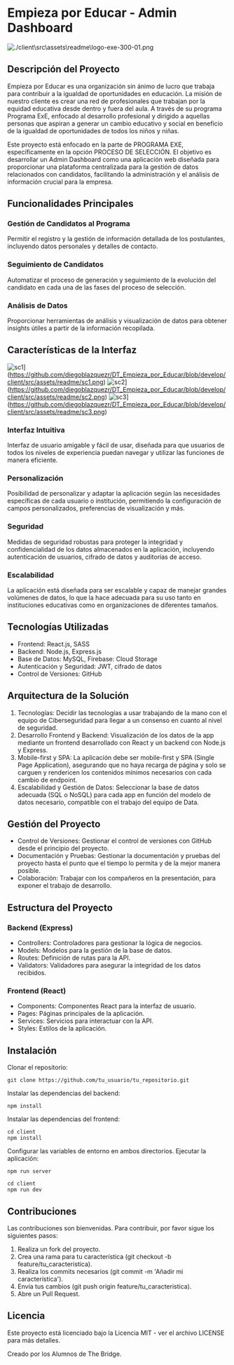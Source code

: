 # Empieza por Educar - Admin Dashboard
![./client\src\assets\readme\logo-exe-300-01.png](https://github.com/diegoblazquezr/DT_Empieza_por_Educar/blob/develop/client/src/assets/readme/logo-exe-300-01.png)
## Descripción del Proyecto
Empieza por Educar es una organización sin ánimo de lucro que trabaja para contribuir a la igualdad de oportunidades en educación. La misión de nuestro cliente es crear una red de profesionales que trabajan por la equidad educativa desde dentro y fuera del aula. A través de su programa Programa ExE, enfocado al desarrollo profesional y dirigido a aquellas personas que aspiran a generar un cambio educativo y social en beneficio de la igualdad de oportunidades de todos los niños y niñas.

Este proyecto está enfocado en la parte de PROGRAMA EXE, específicamente en la opción PROCESO DE SELECCIÓN. El objetivo es desarrollar un Admin Dashboard como una aplicación web diseñada para proporcionar una plataforma centralizada para la gestión de datos relacionados con candidatos, facilitando la administración y el análisis de información crucial para la empresa.
## Funcionalidades Principales
### Gestión de Candidatos al Programa
Permitir el registro y la gestión de información detallada de los postulantes, incluyendo datos personales y detalles de contacto.
### Seguimiento de Candidatos
Automatizar el proceso de generación y seguimiento de la evolución del candidato en cada una de las fases del proceso de selección.
### Análisis de Datos
Proporcionar herramientas de análisis y visualización de datos para obtener insights útiles a partir de la información recopilada. 
## Características de la Interfaz
![sc1](client\src\assets\readme\sc1.png)](https://github.com/diegoblazquezr/DT_Empieza_por_Educar/blob/develop/client/src/assets/readme/sc1.png)
![sc2](client\src\assets\readme\sc2.png)](https://github.com/diegoblazquezr/DT_Empieza_por_Educar/blob/develop/client/src/assets/readme/sc2.png)
![sc3](client\src\assets\readme\sc3.png)](https://github.com/diegoblazquezr/DT_Empieza_por_Educar/blob/develop/client/src/assets/readme/sc3.png)
### Interfaz Intuitiva
Interfaz de usuario amigable y fácil de usar, diseñada para que usuarios de todos los niveles de experiencia puedan navegar y utilizar las funciones de manera eficiente.
### Personalización
Posibilidad de personalizar y adaptar la aplicación según las necesidades específicas de cada usuario o institución, permitiendo la configuración de campos personalizados, preferencias de visualización y más.
### Seguridad
Medidas de seguridad robustas para proteger la integridad y confidencialidad de los datos almacenados en la aplicación, incluyendo autenticación de usuarios, cifrado de datos y auditorías de acceso.
### Escalabilidad
La aplicación está diseñada para ser escalable y capaz de manejar grandes volúmenes de datos, lo que la hace adecuada para su uso tanto en instituciones educativas como en organizaciones de diferentes tamaños.
## Tecnologías Utilizadas
- Frontend: React.js, SASS
- Backend: Node.js, Express.js
- Base de Datos: MySQL, Firebase: Cloud Storage
- Autenticación y Seguridad: JWT, cifrado de datos
- Control de Versiones: GitHub
## Arquitectura de la Solución
1. Tecnologías: Decidir las tecnologías a usar trabajando de la mano con el equipo de Ciberseguridad para llegar a un consenso en cuanto al nivel de seguridad.
2. Desarrollo Frontend y Backend: Visualización de los datos de la app mediante un frontend desarrollado con React y un backend con Node.js y Express.
3. Mobile-first y SPA: La aplicación debe ser mobile-first y SPA (Single Page Application), asegurando que no haya recarga de página y solo se carguen y rendericen los contenidos mínimos necesarios con cada cambio de endpoint.
4. Escalabilidad y Gestión de Datos: Seleccionar la base de datos adecuada (SQL o NoSQL) para cada app en función del modelo de datos necesario, compatible con el trabajo del equipo de Data.

## Gestión del Proyecto
- Control de Versiones: Gestionar el control de versiones con GitHub desde el principio del proyecto.
- Documentación y Pruebas: Gestionar la documentación y pruebas del proyecto hasta el punto que el tiempo lo permita y de la mejor manera posible.
- Colaboración: Trabajar con los compañeros en la presentación, para exponer el trabajo de desarrollo.
## Estructura del Proyecto
### Backend (Express)
- Controllers: Controladores para gestionar la lógica de negocios.
- Models: Modelos para la gestión de la base de datos.
- Routes: Definición de rutas para la API.
- Validators: Validadores para asegurar la integridad de los datos recibidos.
### Frontend (React)
- Components: Componentes React para la interfaz de usuario.
- Pages: Páginas principales de la aplicación.
- Services: Servicios para interactuar con la API.
- Styles: Estilos de la aplicación.


## Instalación
Clonar el repositorio:

```
git clone https://github.com/tu_usuario/tu_repositorio.git

``` 

Instalar las dependencias del backend:

```
npm install
```

Instalar las dependencias del frontend:
```
cd client
npm install
```

Configurar las variables de entorno en ambos directorios.
Ejecutar la aplicación:
```
npm run server

cd client
npm run dev
```

## Contribuciones
Las contribuciones son bienvenidas. Para contribuir, por favor sigue los siguientes pasos:
1. Realiza un fork del proyecto.
2. Crea una rama para tu característica (git checkout -b feature/tu_caracteristica).
3. Realiza los commits necesarios (git commit -m 'Añadir mi característica').
4. Envía tus cambios (git push origin feature/tu_caracteristica).
5. Abre un Pull Request.
## Licencia
Este proyecto está licenciado bajo la Licencia MIT - ver el archivo LICENSE para más detalles.

Creado por los Alumnos de The Bridge.
